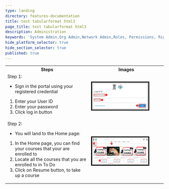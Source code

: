 ```yaml
---
type: landing
directory: features-documentation
title: test tabularformat html3
page_title: test tabularformat html3
description: Administration
keywords: 'System Admin,Org Admin,Network Admin,Roles, Permissions, Rights'
hide_platform_selector: true
hide_section_selector: true
published: true
---
```

<p>

<table>
  <tr>
    <th>Steps</th>
    <th>Images</th>
  </tr>
  <tr>
    <td>Step 1: 
    	<ul>
    		<li> Sign in the portal using your registered credential</li>
        </ul>
    	<ol>
            <li> Enter your User ID</li>
            <li> Enter your password</li>
            <li> Click log in button</li>
    	</ol>
    </td>
    <td> <img src="/pages/features-documentation/images/login1.png" style="float:centre;width:80%;height:70%;border:solid black">       
    </td>
  </tr>
  <tr>
    <td>Step 2: 
    	<ul>
        	<li> You will land to the Home page: </li>
        </ul>
        <ol>
            <li> In the Home page, you can find your courses that your are enrolled to  </li>
            <li> Locate all the courses that you are enrolled to in To Do  </li>
            <li> Click on Resume button, to take up a course </li>
         </ol>
    </td>
    <td><img src="/pages/features-documentation/images/workspace2.png" style="float:centre;width:80%;height:70%;border:solid black"> 
    </td>
  </tr>
</table>
</p>
